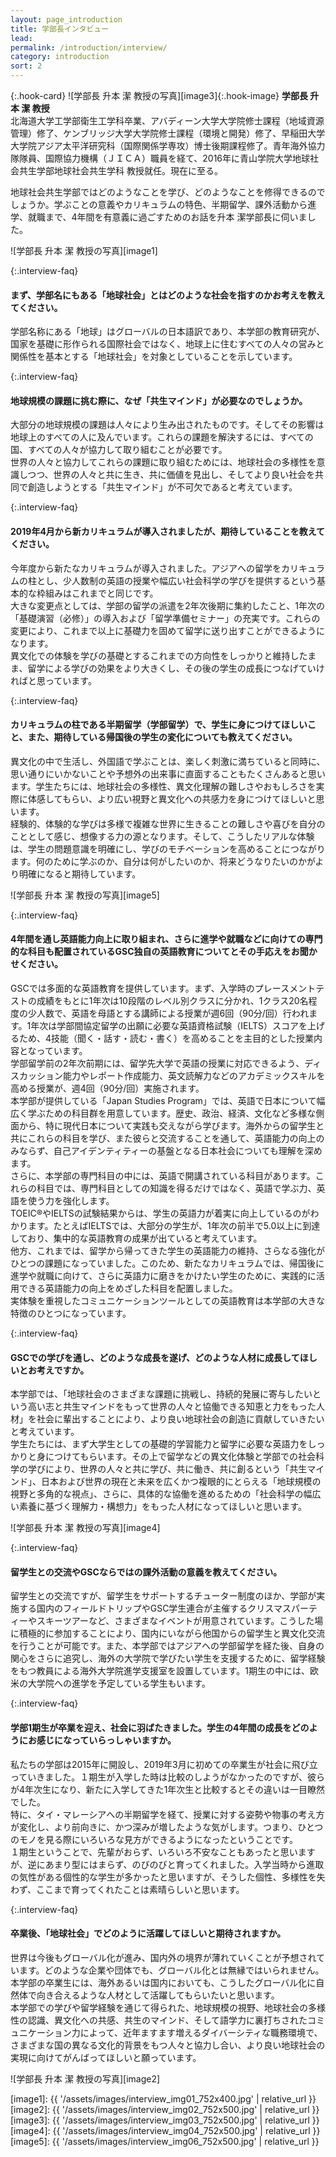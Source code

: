 ```yaml
---
layout: page_introduction
title: 学部長インタビュー
lead: 
permalink: /introduction/interview/
category: introduction
sort: 2
---
```

{:.hook-card}
![学部長 升本 潔 教授の写真][image3]{:.hook-image}
**学部長 升本 潔 教授**  
北海道大学工学部衛生工学科卒業、アバディーン大学大学院修士課程（地域資源管理）修了、ケンブリッジ大学大学院修士課程（環境と開発）修了、早稲田大学大学院アジア太平洋研究科（国際関係学専攻）博士後期課程修了。青年海外協力隊隊員、国際協力機構（ＪＩＣＡ）職員を経て、2016年に青山学院大学地球社会共生学部地球社会共生学科 教授就任。現在に至る。

地球社会共生学部ではどのようなことを学び、どのようなことを修得できるのでしょうか。学ぶことの意義やカリキュラムの特色、半期留学、課外活動から進学、就職まで、4年間を有意義に過ごすためのお話を升本 潔学部長に伺いました。

![学部長 升本 潔 教授の写真][image1]


{:.interview-faq}
#### まず、学部名にもある「地球社会」とはどのような社会を指すのかお考えを教えてください。
学部名称にある「地球」はグローバルの日本語訳であり、本学部の教育研究が、国家を基礎に形作られる国際社会ではなく、地球上に住むすべての人々の営みと関係性を基本とする「地球社会」を対象としていることを示しています。

{:.interview-faq}
#### 地球規模の課題に挑む際に、なぜ「共生マインド」が必要なのでしょうか。
大部分の地球規模の課題は人々により生み出されたものです。そしてその影響は地球上のすべての人に及んでいます。これらの課題を解決するには、すべての国、すべての人々が協力して取り組むことが必要です。  
世界の人々と協力してこれらの課題に取り組むためには、地球社会の多様性を意識しつつ、世界の人々と共に生き、共に価値を見出し、そしてより良い社会を共同で創造しようとする「共生マインド」が不可欠であると考えています。

{:.interview-faq}
#### 2019年4月から新カリキュラムが導入されましたが、期待していることを教えてください。
今年度から新たなカリキュラムが導入されました。アジアへの留学をカリキュラムの柱とし、少人数制の英語の授業や幅広い社会科学の学びを提供するという基本的な枠組みはこれまでと同じです。  
大きな変更点としては、学部の留学の派遣を2年次後期に集約したこと、1年次の「基礎演習（必修）」の導入および「留学準備セミナー」の充実です。これらの変更により、これまで以上に基礎力を固めて留学に送り出すことができるようになります。  
異文化での体験を学びの基礎とするこれまでの方向性をしっかりと維持したまま、留学による学びの効果をより大きくし、その後の学生の成長につなげていければと思っています。

{:.interview-faq}
#### カリキュラムの柱である半期留学（学部留学）で、学生に身につけてほしいこと、また、期待している帰国後の学生の変化についても教えてください。

異文化の中で生活し、外国語で学ぶことは、楽しく刺激に満ちていると同時に、思い通りにいかないことや予想外の出来事に直面することもたくさんあると思います。学生たちには、地球社会の多様性、異文化理解の難しさやおもしろさを実際に体感してもらい、より広い視野と異文化への共感力を身につけてほしいと思います。  
経験的、体験的な学びは多様で複雑な世界に生きることの難しさや喜びを自分のこととして感じ、想像する力の源となります。そして、こうしたリアルな体験は、学生の問題意識を明確にし、学びのモチベーションを高めることにつながります。何のために学ぶのか、自分は何がしたいのか、将来どうなりたいのかがより明確になると期待しています。

![学部長 升本 潔 教授の写真][image5]

{:.interview-faq}
#### 4年間を通し英語能力向上に取り組まれ、さらに進学や就職などに向けての専門的な科目も配置されているGSC独自の英語教育についてとその手応えをお聞かせください。

GSCでは多面的な英語教育を提供しています。まず、入学時のプレースメントテストの成績をもとに1年次は10段階のレベル別クラスに分かれ、1クラス20名程度の少人数で、英語を母語とする講師による授業が週6回（90分/回）行われます。1年次は学部間協定留学の出願に必要な英語資格試験（IELTS）スコアを上げるため、4技能（聞く・話す・読む・書く）を高めることを主目的とした授業内容となっています。  
学部留学前の2年次前期には、留学先大学で英語の授業に対応できるよう、ディスカッション能力やレポート作成能力、英文読解力などのアカデミックスキルを高める授業が、週4回（90分/回）実施されます。  
本学部が提供している「Japan Studies Program」では、英語で日本について幅広く学ぶための科目群を用意しています。歴史、政治、経済、文化など多様な側面から、特に現代日本について実践も交えながら学びます。海外からの留学生と共にこれらの科目を学び、また彼らと交流することを通して、英語能力の向上のみならず、自己アイデンティティーの基盤となる日本社会についても理解を深めます。  
さらに、本学部の専門科目の中には、英語で開講されている科目があります。これらの科目では、専門科目としての知識を得るだけではなく、英語で学ぶ力、英語を使う力を強化します。  
TOEIC&#174;やIELTSの試験結果からは、学生の英語力が着実に向上しているのがわかります。たとえばIELTSでは、大部分の学生が、1年次の前半で5.0以上に到達しており、集中的な英語教育の成果が出ていると考えています。  
他方、これまでは、留学から帰ってきた学生の英語能力の維持、さらなる強化がひとつの課題になっていました。このため、新たなカリキュラムでは、帰国後に進学や就職に向けて、さらに英語力に磨きをかけたい学生のために、実践的に活用できる英語能力の向上をめざした科目を配置しました。  
実体験を重視したコミュニケーションツールとしての英語教育は本学部の大きな特徴のひとつになっています。

{:.interview-faq}
#### GSCでの学びを通し、どのような成長を遂げ、どのような人材に成長してほしいとお考えですか。
本学部では、「地球社会のさまざまな課題に挑戦し、持続的発展に寄与したいという高い志と共生マインドをもって世界の人々と協働できる知恵と力をもった人材」を社会に輩出することにより、より良い地球社会の創造に貢献していきたいと考えています。  
学生たちには、まず大学生としての基礎的学習能力と留学に必要な英語力をしっかりと身につけてもらいます。その上で留学などの異文化体験と学部での社会科学の学びにより、世界の人々と共に学び、共に働き、共に創るという「共生マインド」、日本および世界の現在と未来を広くかつ複眼的にとらえる「地球規模の視野と多角的な視点」、さらに、具体的な協働を進めるための「社会科学の幅広い素養に基づく理解力・構想力」をもった人材になってほしいと思います。

![学部長 升本 潔 教授の写真][image4]

{:.interview-faq}
#### 留学生との交流やGSCならではの課外活動の意義を教えてください。
留学生との交流ですが、留学生をサポートするチューター制度のほか、学部が実施する国内のフィールドトリップやGSC学生連合が主催するクリスマスパーティーやスキーツアーなど、さまざまなイベントが用意されています。こうした場に積極的に参加することにより、国内にいながら他国からの留学生と異文化交流を行うことが可能です。また、本学部ではアジアへの学部留学を経た後、自身の関心をさらに追究し、海外の大学院で学びたい学生を支援するために、留学経験をもつ教員による海外大学院進学支援室を設置しています。1期生の中には、欧米の大学院への進学を予定している学生もいます。

{:.interview-faq}
#### 学部1期生が卒業を迎え、社会に羽ばたきました。学生の4年間の成長をどのようにお感じになっていらっしゃいますか。
私たちの学部は2015年に開設し、2019年3月に初めての卒業生が社会に飛び立っていきました。１期生が入学した時は比較のしようがなかったのですが、彼らが4年次生になり、新たに入学してきた1年次生と比較するとその違いは一目瞭然でした。  
特に、タイ・マレーシアへの半期留学を経て、授業に対する姿勢や物事の考え方が変化し、より前向きに、かつ深みが増したような気がします。つまり、ひとつのモノを見る際にいろいろな見方ができるようになったということです。  
１期生ということで、先輩がおらず、いろいろ不安なこともあったと思いますが、逆にあまり型にはまらず、のびのびと育ってくれました。入学当時から進取の気性がある個性的な学生が多かったと思いますが、そうした個性、多様性を失わず、ここまで育ってくれたことは素晴らしいと思います。

{:.interview-faq}
#### 卒業後、「地球社会」でどのように活躍してほしいと期待されますか。
世界は今後もグローバル化が進み、国内外の境界が薄れていくことが予想されています。どのような企業や団体でも、グローバル化とは無縁ではいられません。本学部の卒業生には、海外あるいは国内においても、こうしたグローバル化に自然体で向き合えるような人材として活躍してもらいたいと思います。  
本学部での学びや留学経験を通じて得られた、地球規模の視野、地球社会の多様性の認識、異文化への共感、共生のマインド、そして語学力に裏打ちされたコミュニケーション力によって、近年ますます増えるダイバーシティな職務環境で、さまざまな国の異なる文化的背景をもつ人々と協力し合い、より良い地球社会の実現に向けてがんばってほしいと願っています。

![学部長 升本 潔 教授の写真][image2]


[image1]: {{ '/assets/images/interview_img01_752x400.jpg' | relative_url }}
[image2]: {{ '/assets/images/interview_img02_752x500.jpg' | relative_url }}
[image3]: {{ '/assets/images/interview_img03_752x500.jpg' | relative_url }}
[image4]: {{ '/assets/images/interview_img04_752x500.jpg' | relative_url }}
[image5]: {{ '/assets/images/interview_img06_752x500.jpg' | relative_url }}